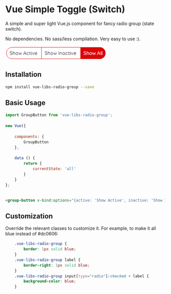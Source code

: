 # Vue Simple Toggle (Switch)

A simple and super light Vue.js component for fancy radio group (state switch).

No dependencies. No sass/less compilation. Very easy to use :).

<img src="https://github.com/AlexLibs/vue-libs-radio-group/blob/master/demo/vue-libs-radio-group-demo.png" /><br>

## Installation

```bash
npm install vue-libs-radio-group --save
```

## Basic Usage

```javascript
import GroupButton from 'vue-libs-radio-group';

new Vue({

    components: {
        GroupButton
    },

    data () {
        return {
            currentState: 'all'
        }
    }
};
```

```html

<group-button v-bind:options="{active: 'Show Active', inactive: 'Show Inactive', all: 'Show All'}" v-model="currentState"></group-button>

```

## Customization

Override the relevant classes to customize it. For example, to make it all blue instead of #dc0606:

```css
    .vue-libs-radio-group {
        border: 1px solid blue;
    }
    .vue-libs-radio-group label {
        border-right: 1px solid blue;
    }
    .vue-libs-radio-group input[type="radio"]:checked + label {
        background-color: blue;
    }
```
